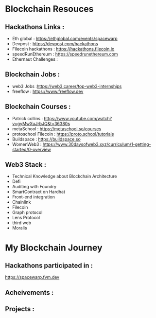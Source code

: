 <!-- @format -->

# Blockchain Resouces

## Hackathons Links :
* Eth global : https://ethglobal.com/events/spacewarp
* Devpost : https://devpost.com/hackathons
* Filecoin hackathons : https://hackathons.filecoin.io
* speedRunEthereum : https://speedrunethereum.com
* Ethernaut Challenges : 

## Blockchain Jobs :
* web3 Jobs :https://web3.career/top-web3-internships
* freeflow : https://www.freeflow.dev


## Blockchain Courses :
* Patrick collins : https://www.youtube.com/watch?v=gyMwXuJrbJQ&t=36380s
* metaSchool : https://metaschool.so/courses
* protoschool Filecoin : https://proto.school/tutorials
* Buildspace : https://buildspace.so
* WomenWeb3 : https://www.30daysofweb3.xyz/curriculum/1-getting-started/0-overview


## Web3 Stack :
* Technical Knowledge about Blockchain Architecture
* Defi
* Auditing with Foundry
* SmartContract on Hardhat
* Front-end integration
* Chainlink
* Filecoin
* Graph protocol
* Lens Protocol
* third web
* Moralis




# My Blockchain Journey

## Hackathons participated in :
https://spacewarp.fvm.dev

## Acheivements :

## Projects :
